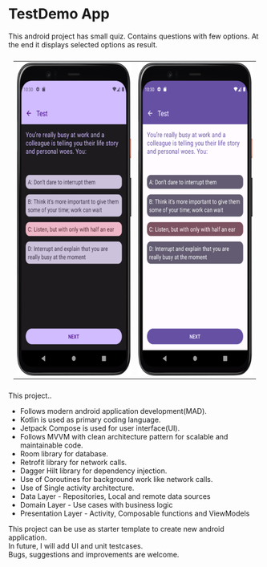 TestDemo App
==================

This android project has small quiz. Contains questions with few options. At the end it displays selected options as result.
  
     
<table style="padding:10px">
  <tr>
    <td> 
        <img src="screenshots/Screenshot_1.png"  alt="1" width = 295px height = 625px >
    </td>
    <td>
        <img src="screenshots/Screenshot_2.png"  alt="2" width = 295px height = 625px>
    </td>
  </tr>
</table>
   
       
This project..
  
* Follows modern android application development(MAD).
* Kotlin is used as primary coding language.
* Jetpack Compose is used for user interface(UI).
* Follows MVVM with clean architecture pattern for scalable and maintainable code.
* Room library for database.
* Retrofit library for network calls.
* Dagger Hilt library for dependency injection.
* Use of Coroutines for background work like network calls.
* Use of Single activity architecture.
* Data Layer - Repositories, Local and remote data sources
* Domain Layer - Use cases with business logic
* Presentation Layer - Activity, Composable functions and ViewModels
    
  
This project can be use as starter template to create new android application.  
In future, I will add UI and unit testcases.  
Bugs, suggestions and improvements are welcome.  


